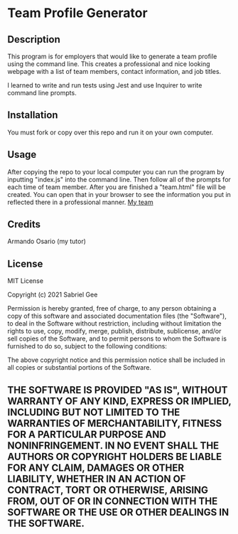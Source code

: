 # Team Profile Generator
## Description
This program is for employers that would like to generate a team profile using the command line. This creates a professional and nice looking webpage with a list of team members, contact information, and job titles.

I learned to write and run tests using Jest and use Inquirer to write command line prompts. 

## Installation
You must fork or copy over this repo and run it on your own computer.
## Usage
After copying the repo to your local computer you can run the program by inputting "index.js" into the command line. Then follow all of the prompts for each time of team member. After you are finished a "team.html" file will be created. You can open that in your browser to see the information you put in reflected there in a professional manner.
 [My team](My_Team.jpg)
## Credits
Armando Osario (my tutor)
## License
MIT License

Copyright (c) 2021 Sabriel Gee

Permission is hereby granted, free of charge, to any person obtaining a copy of this software and associated documentation files (the "Software"), to deal in the Software without restriction, including without limitation the rights to use, copy, modify, merge, publish, distribute, sublicense, and/or sell copies of the Software, and to permit persons to whom the Software is furnished to do so, subject to the following conditions:

The above copyright notice and this permission notice shall be included in all copies or substantial portions of the Software.

THE SOFTWARE IS PROVIDED "AS IS", WITHOUT WARRANTY OF ANY KIND, EXPRESS OR IMPLIED, INCLUDING BUT NOT LIMITED TO THE WARRANTIES OF MERCHANTABILITY, FITNESS FOR A PARTICULAR PURPOSE AND NONINFRINGEMENT. IN NO EVENT SHALL THE AUTHORS OR COPYRIGHT HOLDERS BE LIABLE FOR ANY CLAIM, DAMAGES OR OTHER LIABILITY, WHETHER IN AN ACTION OF CONTRACT, TORT OR OTHERWISE, ARISING FROM, OUT OF OR IN CONNECTION WITH THE SOFTWARE OR THE USE OR OTHER DEALINGS IN THE SOFTWARE.
---
